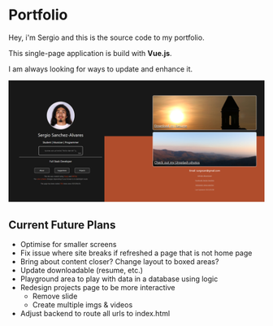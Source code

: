 # Portfolio

Hey, i'm Sergio and this is the source code to my portfolio.

This single-page application is build with **Vue.js**.

I am always looking for ways to update and enhance it.

![Home][1]

## Current Future Plans
- Optimise for smaller screens
- Fix issue where site breaks if refreshed a page that is not home page
- Bring about content closer? Change layout to boxed areas?
- Update downloadable (resume, etc.)
- Playground area to play with data in a database using logic
- Redesign projects page to be more interactive
  - Remove slide
  - Create multiple imgs & videos
- Adjust backend to route all urls to index.html

[1]: client/src/assets/Photos/portfolio_home.png